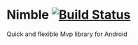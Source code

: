 # Nimble [![Build Status](https://travis-ci.org/lenguyenthanh/nimble.svg?branch=master)](https://travis-ci.org/lenguyenthanh/nimble)
Quick and flexible Mvp library for Android
